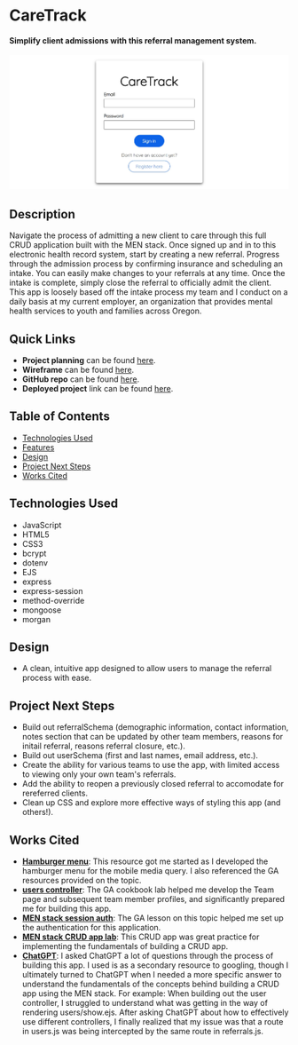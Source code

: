 # CareTrack

#### Simplify client admissions with this referral management system. 
<img src="./public/images/readme.jpg" alt="A screenshot of the CareTrack sign-in page."/>

## Description
Navigate the process of admitting a new client to care through this full CRUD application built with the MEN stack. Once signed up and in to this electronic health record system, start by creating a new referral. Progress through the admission process by confirming insurance and scheduling an intake. You can easily make changes to your referrals at any time. Once the intake is complete, simply close the referral to officially admit the client. This app is loosely based off the intake process my team and I conduct on a daily basis at my current employer, an organization that provides mental health services to youth and families across Oregon. 

## Quick Links
* **Project planning** can be found [here](https://trello.com/b/M7AGFx57/intake-ehr).
* **Wireframe** can be found [here](https://lucid.app/lucidspark/123e0c49-f988-44e5-94ef-6602e9912516/edit?viewport_loc=-3160%2C-922%2C4562%2C2316%2C0_0&invitationId=inv_8848a2a9-bab9-4095-b4ca-07ab3ce16aa4).
* **GitHub repo** can be found [here](https://github.com/annamiriams/caretrack).
* **Deployed project** link can be found [here](https://caretrackapp-62ecf33f7339.herokuapp.com/).

## Table of Contents
* [Technologies Used](#technologiesused)
* [Features](#features)
* [Design](#design)
* [Project Next Steps](#nextsteps)
* [Works Cited](#workscited)

## <a name="technologiesused"></a>Technologies Used
* JavaScript
* HTML5
* CSS3
* bcrypt
* dotenv
* EJS
* express
* express-session
* method-override
* mongoose
* morgan

## <a name="design"></a>Design
* A clean, intuitive app designed to allow users to manage the referral process with ease.

## <a name="nextsteps"></a>Project Next Steps
* Build out referralSchema (demographic information, contact information, notes section that can be updated by other team members, reasons for initail referral, reasons referral closure, etc.).
* Build out userSchema (first and last names, email address, etc.).
* Create the ability for various teams to use the app, with limited access to viewing only your own team's referrals.
* Add the ability to reopen a previously closed referral to accomodate for rereferred clients.
* Clean up CSS and explore more effective ways of styling this app (and others!).

## <a name="workscited"></a>Works Cited
* **[Hamburger menu](https://www.shecodes.io/athena/12829-how-to-create-a-burger-menu-icon-with-css)**: This resource got me started as I developed the hamburger menu for the mobile media query. I also referenced the GA resources provided on the topic.
* **[users controller](https://generalassembly.instructure.com/courses/633/assignments/13439?module_item_id=51553)**: The GA cookbook lab helped me develop the Team page and subsequent team member profiles, and significantly prepared me for building this app.
* **[MEN stack session auth](https://generalassembly.instructure.com/courses/633/pages/men-stack-session-auth?module_item_id=51544)**: The GA lesson on this topic helped me set up the authentication for this application.
* **[MEN stack CRUD app lab](https://github.com/annamiriams/men-stack-crud-app-lab)**: This CRUD app was great practice for implementing the fundamentals of building a CRUD app.
* **[ChatGPT](https://chatgpt.com/)**: I asked ChatGPT a lot of questions through the process of building this app. I used is as a secondary resource to googling, though I ultimately turned to ChatGPT when I needed a more specific answer to understand the fundamentals of the concepts behind building a CRUD app using the MEN stack. For example: When building out the user controller, I struggled to understand what was getting in the way of rendering users/show.ejs. After asking ChatGPT about how to effectively use different controllers, I finally realized that my issue was that a route in users.js was being intercepted by the same route in referrals.js. 
